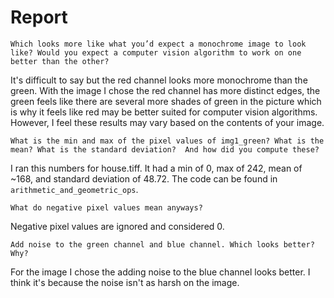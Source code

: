 # Report

`Which looks more like what you’d expect a monochrome image to look like? Would you expect a computer vision algorithm to work on one better than the other?`

It's difficult to say but the red channel looks more monochrome than the green. With the image I chose the red channel has more distinct edges, the green feels like there are several more shades of green in the picture which is why it feels like red may be better suited for computer vision algorithms. However, I feel these results may vary based on the contents of your image.

`What is the min and max of the pixel values of img1_green? What is the mean? What is the standard deviation?  And how did you compute these?`

I ran this numbers for house.tiff. It had a min of 0, max of 242, mean of ~168, and standard deviation of 48.72. The code can be found in `arithmetic_and_geometric_ops`.

`What do negative pixel values mean anyways?`

Negative pixel values are ignored and considered 0.

`Add noise to the green channel and blue channel. Which looks better? Why?`

For the image I chose the adding noise to the blue channel looks better. I think it's because the noise isn't as harsh on the image.
